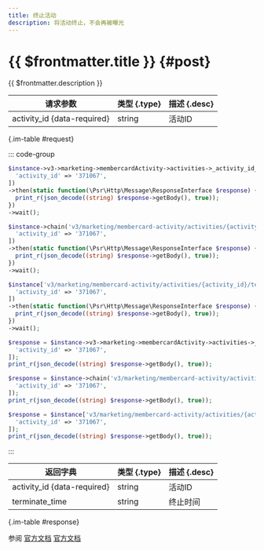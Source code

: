 ```yaml
---
title: 终止活动
description: 将活动终止，不会再被曝光
---
```


# {{ $frontmatter.title }} {#post}

{{ $frontmatter.description }}

| 请求参数 | 类型 {.type} | 描述 {.desc}
| --- | --- | ---
| activity_id {data-required} | string | 活动ID

{.im-table #request}

::: code-group

```php [异步纯链式]
$instance->v3->marketing->membercardActivity->activities->_activity_id_->terminate->postAsync([
  'activity_id' => '371067',
])
->then(static function(\Psr\Http\Message\ResponseInterface $response) {
  print_r(json_decode((string) $response->getBody(), true));
})
->wait();
```

```php [异步声明式]
$instance->chain('v3/marketing/membercard-activity/activities/{activity_id}/terminate')->postAsync([
  'activity_id' => '371067',
])
->then(static function(\Psr\Http\Message\ResponseInterface $response) {
  print_r(json_decode((string) $response->getBody(), true));
})
->wait();
```

```php [异步属性式]
$instance['v3/marketing/membercard-activity/activities/{activity_id}/terminate']->postAsync([
  'activity_id' => '371067',
])
->then(static function(\Psr\Http\Message\ResponseInterface $response) {
  print_r(json_decode((string) $response->getBody(), true));
})
->wait();
```

```php [同步纯链式]
$response = $instance->v3->marketing->membercardActivity->activities->_activity_id_->terminate->post([
  'activity_id' => '371067',
]);
print_r(json_decode((string) $response->getBody(), true));
```

```php [同步声明式]
$response = $instance->chain('v3/marketing/membercard-activity/activities/{activity_id}/terminate')->post([
  'activity_id' => '371067',
]);
print_r(json_decode((string) $response->getBody(), true));
```

```php [同步属性式]
$response = $instance['v3/marketing/membercard-activity/activities/{activity_id}/terminate']->post([
  'activity_id' => '371067',
]);
print_r(json_decode((string) $response->getBody(), true));
```

:::

| 返回字典 | 类型 {.type} | 描述 {.desc}
| --- | --- | ---
| activity_id {data-required} | string | 活动ID
| terminate_time | string | 终止时间

{.im-table #response}

参阅 [官方文档](https://pay.weixin.qq.com/doc/v3/merchant/4012553381) [官方文档](https://pay.weixin.qq.com/doc/v3/partner/4012714466)
